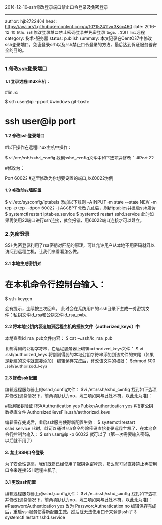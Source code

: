 2016-12-10-ssh修改登录端口禁止口令登录及免密登录

* * *

author: hjb2722404
head:  https://avatars1.githubusercontent.com/u/10215241?v=3&s=460
date: 2016-12-10
title: ssh修改登录端口禁止密码登录并免密登录
tags: : SSH linx远程
category: 技术-服务器
status: publish
summary: 本文记录在CentOS7中修改ssh登录端口，免密登录ssh以及ssh禁止口令登录的方法，最后达到保证服务器安全的目的。

* * *

### **1.修改ssh登录端口**

#### **1.1 登录远程linux主机：**

#linux:

$ ssh user@ip -p port
#windows git-bash:

# ssh user@ip port

#### **1.2 修改ssh登录端口**

#以下操作在远程linux主机中操作：

$ vi /etc/ssh/sshd_config
找到sshd_config文件中如下选项并修改：
#Port 22

#修改为：

Port 60022 #这里修改为你想要设置的端口,以60022为例

#### **1.3 修改防火墙配置**

$ vi /etc/sysconfig/iptabels
添加以下规则
-A INPUT -m state --state NEW -m tcp -p tcp --dport 60022 -j ACCEPT
修改完成后，刷新iptables并重启ssh服务
$ systemctl restart iptables.service
$ systemctl restart sshd.service
此时如果再使用22端口进行ssh连接，就会报错，用60022端口连接才可以建立。

### **2.免密登录**

SSH免密登录利用了rsa密钥对匹配的原理，可以允许用户从本地不用密码就可以访问到远程主机，让我们来看看怎么做。

#### **2.1 本地生成密钥对**

# 在本机命令行控制台输入：

$ ssh-keygen

会有提示，连续按三次回车。
此时会在系统用户的.ssh目录下生成一对密钥文件：私钥文件id_rsa和公钥文件id_rsa_pub。

#### **2.2 将本地公钥内容追加到远程主机的授权文件（authorized_keys）中**

本地查看id_rsa_pub文件内容：
$ cat ~/.ssh/id_rsa_pub

复制得到的公钥字符串，在远程服务器上编辑authorized_keys文件：
$ vi .ssh/authorized_keys
将刚刚得到的本地公钥字符串添加到该文件的末尾（如果是新建的文件就直接添加）
编辑保存完成后，修改该文件的权限：
$chmod 600 .ssh/authorized_keys

#### **2.3 修改ssh配置**

编辑远程服务器上的sshd_config文件：
$vi /etc/ssh/sshd_config
找到如下选项并修改(通常情况下，前两项默认为no，地三项如果与此处不符，以此处为准)：

#启用密钥验证
RSAAuthentication yes
PubkeyAuthentication yes
#指定公钥数据库文件
AuthorsizedKeysFile.ssh/authorized_keys

编辑保存完成后，重启ssh服务使得新配置生效：
$ systemctl restart sshd.service
此时，就可以通过ssh命令免除密码直接登录远程主机了，在本地命令行控制台输入：
$ ssh user@ip -p 60022
就可以了（第一次需要输入密码，以后就不用了）

#### **3. 禁止SSH口令登录**

为了安全性更高，我们既然已经使用了密钥免密登录，那么就可以直接禁止再使用口令来连接SSH远程主机了。

#### **3.1 更改ssh配置**

编辑远程服务器上的sshd_config文件：
$vi /etc/ssh/sshd_config
找到如下选项并修改(通常情况下，前两项默认为no，地三项如果与此处不符，以此处为准)：
#PasswordAuthentication yes 改为
PasswordAuthentication no
编辑保存完成后，重启ssh服务使得新配置生效，然后就无法使用口令来登录ssh了
$ systemctl restart sshd.service